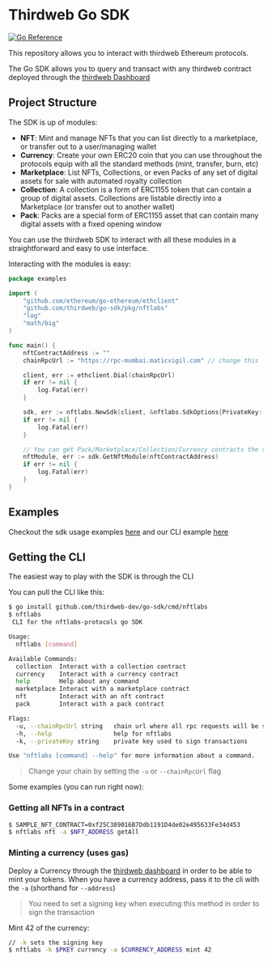 # Thirdweb Go SDK

[![Go Reference](https://pkg.go.dev/badge/golang.org/x/example.svg)](https://pkg.go.dev/github.com/thirdweb-dev/go-sdk/pkg/nftlabs)

This repository allows you to interact with thirdweb Ethereum protocols.

The Go SDK allows you to query and transact with any thirdweb contract
deployed through the [thirdweb Dashboard](https://thirdweb.com)

## Project Structure

The SDK is up of modules:

- **NFT**: Mint and manage NFTs that you can list directly to a marketplace,
or transfer out to a user/managing wallet
- **Currency**: Create your own ERC20 coin that you can
use throughout the protocols equip with all the standard methods (mint, transfer, burn, etc)
- **Marketplace**: List NFTs, Collections, or even Packs of any set of digital assets
for sale with automated royalty collection
- **Collection**: A collection is a form of ERC1155 token that can contain a group
of digital assets. Collections are listable directly into a Marketplace (or
transfer out to another wallet)
- **Pack**: Packs are a special form of ERC1155 asset that can contain many
digital assets with a fixed opening window

You can use the thirdweb SDK to interact with all these modules in a straightforward
and easy to use interface.

Interacting with the modules is easy:
```go
package examples

import (
	"github.com/ethereum/go-ethereum/ethclient"
	"github.com/thirdweb/go-sdk/pkg/nftlabs"
	"log"
	"math/big"
)

func main() {
	nftContractAddress := ""
	chainRpcUrl := "https://rpc-mumbai.maticvigil.com" // change this

	client, err := ethclient.Dial(chainRpcUrl)
	if err != nil {
		log.Fatal(err)
	}

	sdk, err := nftlabs.NewSdk(client, &nftlabs.SdkOptions{PrivateKey: "// TODO"})
	if err != nil {
		log.Fatal(err)
	}

	// You can get Pack/Marketplace/Collection/Currency contracts the same way
	nftModule, err := sdk.GetNftModule(nftContractAddress)
	if err != nil {
		log.Fatal(err)
	}
}
```


## Examples

Checkout the sdk usage examples [here](https://github.com/thirdweb-dev/go-sdk/tree/master/examples) and our CLI example [here](https://github.com/thirdweb-dev/go-sdk/tree/master/cmd/nftlabs)

## Getting the CLI

The easiest way to play with the SDK is through the CLI

You can pull the CLI like this:

```bash
$ go install github.com/thirdweb-dev/go-sdk/cmd/nftlabs
$ nftlabs
 CLI for the nftlabs-protocols go SDK

Usage:
  nftlabs [command]

Available Commands:
  collection  Interact with a collection contract
  currency    Interact with a currency contract
  help        Help about any command
  marketplace Interact with a marketplace contract
  nft         Interact with an nft contract
  pack        Interact with a pack contract

Flags:
  -u, --chainRpcUrl string   chain url where all rpc requests will be sent (default "https://rpc-mumbai.maticvigil.com")
  -h, --help                 help for nftlabs
  -k, --privateKey string    private key used to sign transactions

Use "nftlabs [command] --help" for more information about a command.
```

> Change your chain by setting the `-u` or `--chainRpcUrl` flag

Some examples (you can run right now):

### Getting all NFTs in a contract
```bash
$ SAMPLE_NFT_CONTRACT=0xf25C389016B7Ddb1191D4de02e495633Fe34d453
$ nftlabs nft -a $NFT_ADDRESS getAll 
```

### Minting a currency (uses gas)

Deploy a Currency through
the [thirdweb dashboard](https://thirdweb.com) in order to
be able to mint your tokens. When you have a
currency address, pass it to the cli with the `-a` (shorthand for `--address`)

> You need to set a signing key when executing this
> method in order to sign the transaction

Mint 42 of the currency:

```bash
// -k sets the signing key
$ nftlabs -k $PKEY currency -a $CURRENCY_ADDRESS mint 42
```
